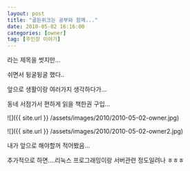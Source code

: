 ```yaml
---
layout: post
title: "골든위크는 공부와 함께..."
date: 2010-05-02 16:16:00
categories: [owner]
tag: [주인장 이야기]
---
```


라는 제목을 썻지만...

쉬면서 뒹굴뒹굴 했다..

앞으로 생활이랑 여러가지 생각하다가...

동네 서점가서 편하게 읽을 책한권 구입...

![]({{ site.url }} /assets/images/2010/2010-05-02-owner.jpg)

![]({{ site.url }} /assets/images/2010/2010-05-02-owner2.jpg)

내가 앞으로 해야할꺼 적어봤음...

추가적으로 하면....리눅스 프로그래밍이랑 서버관련 정도일려나 ㅎㅎㅎ
